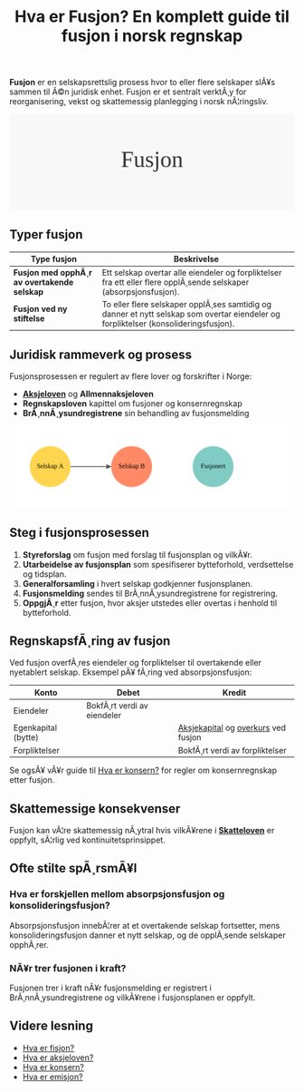 ﻿---
title: "Hva er Fusjon? En komplett guide til fusjon i norsk regnskap"
meta_title: "Hva er Fusjon? En komplett guide til fusjon i norsk regnskap"
meta_description: '**Fusjon** er en selskapsrettslig prosess hvor to eller flere selskaper slÃ¥s sammen til Ã©n juridisk enhet. Fusjon er et sentralt verktÃ¸y for reorganisering, ...'
slug: fusjon
type: blog
layout: pages/single
---

**Fusjon** er en selskapsrettslig prosess hvor to eller flere selskaper slÃ¥s sammen til Ã©n juridisk enhet. Fusjon er et sentralt verktÃ¸y for reorganisering, vekst og skattemessig planlegging i norsk nÃ¦ringsliv.

![Fusjon](fusjon-image.svg)

## Typer fusjon

| Type fusjon                                    | Beskrivelse                                                                                                   |
|------------------------------------------------|---------------------------------------------------------------------------------------------------------------|
| **Fusjon med opphÃ¸r av overtakende selskap**   | Ett selskap overtar alle eiendeler og forpliktelser fra ett eller flere opplÃ¸sende selskaper (absorpsjonsfusjon). |
| **Fusjon ved ny stiftelse**                    | To eller flere selskaper opplÃ¸ses samtidig og danner et nytt selskap som overtar eiendeler og forpliktelser (konsolideringsfusjon). |

## Juridisk rammeverk og prosess

Fusjonsprosessen er regulert av flere lover og forskrifter i Norge:

* **[Aksjeloven](/blogs/regnskap/hva-er-aksjeloven "Hva er Aksjeloven? Regler for Aksjeselskaper i Norge")** og **Allmennaksjeloven**
* **Regnskapsloven** kapittel om fusjoner og konsernregnskap
* **BrÃ¸nnÃ¸ysundregistrene** sin behandling av fusjonsmelding

![Fusjonsprosess](fusjon-prosess.svg)

## Steg i fusjonsprosessen

1. **Styreforslag** om fusjon med forslag til fusjonsplan og vilkÃ¥r.
2. **Utarbeidelse av fusjonsplan** som spesifiserer bytteforhold, verdsettelse og tidsplan.
3. **Generalforsamling** i hvert selskap godkjenner fusjonsplanen.
4. **Fusjonsmelding** sendes til BrÃ¸nnÃ¸ysundregistrene for registrering.
5. **OppgjÃ¸r** etter fusjon, hvor aksjer utstedes eller overtas i henhold til bytteforhold.

## RegnskapsfÃ¸ring av fusjon

Ved fusjon overfÃ¸res eiendeler og forpliktelser til overtakende eller nyetablert selskap. Eksempel pÃ¥ fÃ¸ring ved absorpsjonsfusjon:

| Konto                | Debet                      | Kredit            |
|----------------------|----------------------------|-------------------|
| Eiendeler            | BokfÃ¸rt verdi av eiendeler |                   |
| Egenkapital (bytte)  |                            | [Aksjekapital](/blogs/regnskap/hva-er-aksjekapital "Hva er Aksjekapital? Krav og Forklaring") og [overkurs](/blogs/regnskap/hva-er-overkurs "Hva er Overkurs? En Guide til Overkurs i Regnskap") ved fusjon |
| Forpliktelser        |                            | BokfÃ¸rt verdi av forpliktelser |

Se ogsÃ¥ vÃ¥r guide til [Hva er konsern?](/blogs/regnskap/hva-er-konsern "Hva er Konsern? Komplett Guide til Konsernstrukturer") for regler om konsernregnskap etter fusjon.

## Skattemessige konsekvenser

Fusjon kan vÃ¦re skattemessig nÃ¸ytral hvis vilkÃ¥rene i **[Skatteloven](/blogs/regnskap/hva-er-skatteloven "Hva er Skatteloven? Komplett Guide til Norsk Skattelovgivning")** er oppfylt, sÃ¦rlig ved kontinuitetsprinsippet.

## Ofte stilte spÃ¸rsmÃ¥l

### Hva er forskjellen mellom absorpsjonsfusjon og konsolideringsfusjon?

Absorpsjonsfusjon innebÃ¦rer at et overtakende selskap fortsetter, mens konsolideringsfusjon danner et nytt selskap, og de opplÃ¸sende selskaper opphÃ¸rer.

### NÃ¥r trer fusjonen i kraft?

Fusjonen trer i kraft nÃ¥r fusjonsmelding er registrert i BrÃ¸nnÃ¸ysundregistrene og vilkÃ¥rene i fusjonsplanen er oppfylt.

## Videre lesning

* [Hva er fisjon?](/blogs/regnskap/hva-er-fisjon "Hva er Fisjon? Guide til Fisjon i Norsk Regnskap")
* [Hva er aksjeloven?](/blogs/regnskap/hva-er-aksjeloven "Hva er Aksjeloven? Regler for Aksjeselskaper i Norge")
* [Hva er konsern?](/blogs/regnskap/hva-er-konsern "Hva er Konsern? Komplett Guide til Konsernstrukturer")
* [Hva er emisjon?](/blogs/regnskap/emisjon "Hva er Emisjon? En komplett guide til kapitalforhÃ¸yelse og aksjeutstedelse")
